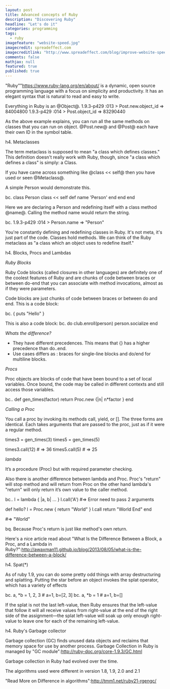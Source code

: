 ```yaml
---
layout: post
title: Advanced concepts of Ruby
description: "Discovering Ruby"
headline: "Let's do it"
categories: programming
tags: 
  - ruby
imagefeature: "website-speed.jpg"
imagecredit: spreadeffect.com
imagecreditlink: "http://www.spreadeffect.com/blog/improve-website-speed/"
comments: false
mathjax: null
featured: true
published: true
---
```


"Ruby""https://www.ruby-lang.org/en/about/ is a dynamic, open source programming language with a focus on simplicity and productivity. It has an elegant syntax that is natural to read and easy to write.

Everything in Ruby is an @Object@.
1.9.3-p429 :013 > Post.new.object_id
 => 84004800
1.9.3-p429 :014 > Post.object_id
 => 83290440

As the above example explains, you can run all the same methods on classes that you can run on object. @Post.new@ and @Post@ each have their own ID in the symbol table.

h4. Metaclasses

The term metaclass is supposed to mean "a class which defines classes." This definition doesn't really work with Ruby, though, since "a class which defines a class" is simply: a Class.

If you have came across something like @class << self@ then you have used or seen @Metaclass@.

A simple Person would demonstrate this.

bc. class Person
  class << self
    def name
      'Person'
    end
  end
end

Here we are declaring a Person and redefining itself with a class method @name@.
Calling the method name would return the string.

bc. 1.9.3-p429 :014 > Person.name
 => "Person"

You're constantly defining and redefining classes in Ruby. It's not meta, it's just part of the code. Classes hold methods. We can think of the Ruby metaclass as "a class which an object uses to redefine itself."

h4. Blocks, Procs and Lambdas

*Ruby Blocks*

Ruby Code blocks (called closures in other languages) are definitely one of the coolest features of Ruby and are chunks of code between braces or between do-end that you can associate with method invocations, almost as if they were parameters.

Code blocks are just chunks of code between braces or between do and end.
This is a code block:

bc. { puts "Hello" }

This is also a code block:
bc. do
  club.enroll(person)
  person.socialize
end

_Whats the difference?_

* They have different precedences. This means that {} has a higher precedence than do..end.
* Use cases differs as : braces for single-line blocks and do/end for multiline blocks.

*Procs*

Proc objects are blocks of code that have been bound to a set of local variables. Once bound, the code may be called in different contexts and still access those variables.

bc.. def gen_times(factor)
  return Proc.new {|n| n*factor }
end

_Calling a Proc_

You call a proc by invoking its methods call, yield, or []. The three forms are identical. Each takes arguments that are passed to the proc, just as if it were a regular method.

times3 = gen_times(3)
times5 = gen_times(5)

times3.call(12) # => 36
times5.call(5) # => 25

*lambda*

It’s a procedure (Proc) but with required parameter checking.

Also there is another difference between lambda and Proc. Proc's "return" will stop method and will return from Proc on the other hand lambda's "return" will only return it’s own value to the caller method.

bc.. l = lambda { |a, b| ... }
l.call('A')
#=> Error need to pass 2 arguments

def hello?
  l = Proc.new { return "World" }
  l.call
  return "World End"
end

#=> "World"

bq. Because Proc's return is just like method's own return.

Here's a nice article read about "What Is the Difference Between a Block, a Proc, and a Lambda in Ruby?":http://awaxman11.github.io/blog/2013/08/05/what-is-the-difference-between-a-block/

h4. Spat(*)

As of ruby 1.9, you can do some pretty odd things with array destructuring and splatting. Putting the star before an object invokes the splat operator, which has a variety of effects

bc. a, *b = 1, 2, 3 # a=1, b=[2, 3]
bc. a, *b = 1  # a=1, b=[]

If the splat is not the last left-value, then Ruby ensures that the left-value that follow it will all receive values from right-value at the end of the right side of the assignment—the splat left-value will soak up only enough right-value to leave one for each of the remaining left-value.

h4. Ruby's Garbage collector

Garbage collection (GC) finds unused data objects and reclaims that memory space for use by another process.
Garbage Collection in Ruby is managed by "GC module":http://ruby-doc.org/core-1.9.3/GC.html

Garbage collection in Ruby had evolved over the time.

The algorithms used were different in version 1.8, 1.9, 2.0 and 2.1

"Read More on Difference in algorithms":http://tmm1.net/ruby21-rgengc/
